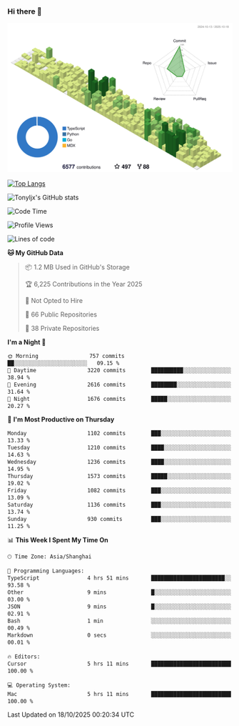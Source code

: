 ### Hi there 👋

![](./profile-3d-contrib/profile-green-animate.svg)

 

[![Top Langs](https://github-readme-stats.vercel.app/api/top-langs/?username=tonyljx)](https://github.com/anuraghazra/github-readme-stats)

![Tonyljx's GitHub stats](https://github-readme-stats.vercel.app/api?username=tonyljx&theme=default&show_icons=true)

 

<!--START_SECTION:waka-->
![Code Time](http://img.shields.io/badge/Code%20Time-1%2C477%20hrs%2025%20mins-blue)

![Profile Views](http://img.shields.io/badge/Profile%20Views-0-blue)

![Lines of code](https://img.shields.io/badge/From%20Hello%20World%20I%27ve%20Written-3.3%20million%20lines%20of%20code-blue)

**🐱 My GitHub Data** 

> 📦 1.2 MB Used in GitHub's Storage 
 > 
> 🏆 6,225 Contributions in the Year 2025
 > 
> 🚫 Not Opted to Hire
 > 
> 📜 66 Public Repositories 
 > 
> 🔑 38 Private Repositories 
 > 
**I'm a Night 🦉** 

```text
🌞 Morning                757 commits         ██░░░░░░░░░░░░░░░░░░░░░░░   09.15 % 
🌆 Daytime                3220 commits        ██████████░░░░░░░░░░░░░░░   38.94 % 
🌃 Evening                2616 commits        ████████░░░░░░░░░░░░░░░░░   31.64 % 
🌙 Night                  1676 commits        █████░░░░░░░░░░░░░░░░░░░░   20.27 % 
```
📅 **I'm Most Productive on Thursday** 

```text
Monday                   1102 commits        ███░░░░░░░░░░░░░░░░░░░░░░   13.33 % 
Tuesday                  1210 commits        ████░░░░░░░░░░░░░░░░░░░░░   14.63 % 
Wednesday                1236 commits        ████░░░░░░░░░░░░░░░░░░░░░   14.95 % 
Thursday                 1573 commits        █████░░░░░░░░░░░░░░░░░░░░   19.02 % 
Friday                   1082 commits        ███░░░░░░░░░░░░░░░░░░░░░░   13.09 % 
Saturday                 1136 commits        ███░░░░░░░░░░░░░░░░░░░░░░   13.74 % 
Sunday                   930 commits         ███░░░░░░░░░░░░░░░░░░░░░░   11.25 % 
```


📊 **This Week I Spent My Time On** 

```text
🕑︎ Time Zone: Asia/Shanghai

💬 Programming Languages: 
TypeScript               4 hrs 51 mins       ███████████████████████░░   93.58 % 
Other                    9 mins              █░░░░░░░░░░░░░░░░░░░░░░░░   03.00 % 
JSON                     9 mins              █░░░░░░░░░░░░░░░░░░░░░░░░   02.91 % 
Bash                     1 min               ░░░░░░░░░░░░░░░░░░░░░░░░░   00.49 % 
Markdown                 0 secs              ░░░░░░░░░░░░░░░░░░░░░░░░░   00.01 % 

🔥 Editors: 
Cursor                   5 hrs 11 mins       █████████████████████████   100.00 % 

💻 Operating System: 
Mac                      5 hrs 11 mins       █████████████████████████   100.00 % 
```


 Last Updated on 18/10/2025 00:20:34 UTC
<!--END_SECTION:waka-->
